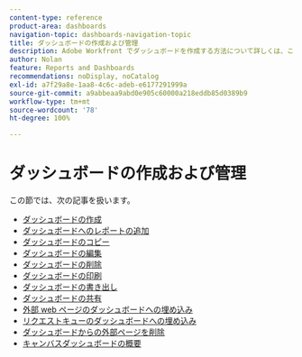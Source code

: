 ```yaml
---
content-type: reference
product-area: dashboards
navigation-topic: dashboards-navigation-topic
title: ダッシュボードの作成および管理
description: Adobe Workfront でダッシュボードを作成する方法について詳しくは、これらの記事をご覧ください。
author: Nolan
feature: Reports and Dashboards
recommendations: noDisplay, noCatalog
exl-id: a7f29a8e-1aa8-4c6c-adeb-e6177291999a
source-git-commit: a9abbeaa9abd0e905c60000a218eddb85d0389b9
workflow-type: tm+mt
source-wordcount: '78'
ht-degree: 100%

---
```


# ダッシュボードの作成および管理

<!-- Audited: 1/2025 -->

この節では、次の記事を扱います。

* [ダッシュボードの作成](../../../reports-and-dashboards/dashboards/creating-and-managing-dashboards/create-dashboard.md)
* [ダッシュボードへのレポートの追加](../../../reports-and-dashboards/dashboards/creating-and-managing-dashboards/add-report-dashboard.md)
* [ダッシュボードのコピー](../../../reports-and-dashboards/dashboards/creating-and-managing-dashboards/copy-dashboard.md)
* [ダッシュボードの編集](../../../reports-and-dashboards/dashboards/creating-and-managing-dashboards/edit-dashboard.md)
* [ダッシュボードの削除](../../../reports-and-dashboards/dashboards/creating-and-managing-dashboards/delete-dashboard.md)
* [ダッシュボードの印刷](../../../reports-and-dashboards/dashboards/creating-and-managing-dashboards/print-dashboard.md)
* [ダッシュボードの書き出し](../../../reports-and-dashboards/dashboards/creating-and-managing-dashboards/export-dashboard.md)
* [ダッシュボードの共有](../../../reports-and-dashboards/dashboards/creating-and-managing-dashboards/share-dashboard.md)
* [外部 web ページのダッシュボードへの埋め込み](../../../reports-and-dashboards/dashboards/creating-and-managing-dashboards/embed-external-web-page-dashboard.md)
* [リクエストキューのダッシュボードへの埋め込み](../../../reports-and-dashboards/dashboards/creating-and-managing-dashboards/embed-request-queue-dashboard.md)
* [ダッシュボードからの外部ページを削除](../../../reports-and-dashboards/dashboards/creating-and-managing-dashboards/remove-external-page-from-dashboard.md)
* [キャンバスダッシュボードの概要](../../../reports-and-dashboards/dashboards/creating-and-managing-dashboards/canvas-dashboards-overview.md)
